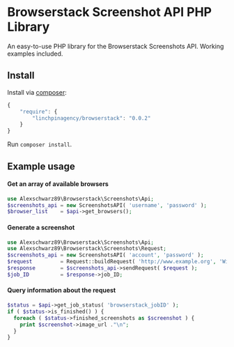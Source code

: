 Browserstack Screenshot API PHP Library
============

An easy-to-use PHP library for the Browserstack Screenshots API. Working examples included.

## Install

Install via [composer](https://getcomposer.org):

```javascript
{
    "require": {
        "linchpinagency/browserstack": "0.0.2"
    }
}
```

Run `composer install`.

## Example usage

#### Get an array of available browsers

```php
use Alexschwarz89\Browserstack\Screenshots\Api;
$screenshots_api = new ScreenshotsAPI( 'username', 'password' );
$browser_list    = $api->get_browsers();
```

#### Generate a screenshot
```php
use Alexschwarz89\Browserstack\Screenshots\Api;
use Alexschwarz89\Browserstack\Screenshots\Request;
$screenshots_api = new ScreenshotsAPI( 'account', 'password' );
$request         = Request::buildRequest( 'http://www.example.org', 'Windows', '8.1', 'ie', '11.0' );
$response        = $screenshots_api->sendRequest( $request );
$job_ID          = $response->job_ID;
```

#### Query information about the request

```php
$status = $api->get_job_status( 'browserstack_jobID' );
if ( $status->is_finished() ) {
  foreach ( $status->finished_screenshots as $screenshot ) {
    print $screenshot->image_url ."\n";
  }
}
```
